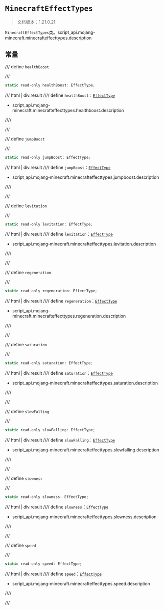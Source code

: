 # `MinecraftEffectTypes`

> 文档版本：1.21.0.21

`MinecraftEffectTypes`类。script_api.mojang-minecraft.minecrafteffecttypes.description

## 常量

/// define
`healthBoost`


///

```js
static read-only healthBoost: EffectType;
```

/// html | div.result
//// define
`healthBoost`：[`EffectType`](./effecttype.md)

- script_api.mojang-minecraft.minecrafteffecttypes.healthboost.description


////

///


/// define
`jumpBoost`


///

```js
static read-only jumpBoost: EffectType;
```

/// html | div.result
//// define
`jumpBoost`：[`EffectType`](./effecttype.md)

- script_api.mojang-minecraft.minecrafteffecttypes.jumpboost.description


////

///


/// define
`levitation`


///

```js
static read-only levitation: EffectType;
```

/// html | div.result
//// define
`levitation`：[`EffectType`](./effecttype.md)

- script_api.mojang-minecraft.minecrafteffecttypes.levitation.description


////

///


/// define
`regeneration`


///

```js
static read-only regeneration: EffectType;
```

/// html | div.result
//// define
`regeneration`：[`EffectType`](./effecttype.md)

- script_api.mojang-minecraft.minecrafteffecttypes.regeneration.description


////

///


/// define
`saturation`


///

```js
static read-only saturation: EffectType;
```

/// html | div.result
//// define
`saturation`：[`EffectType`](./effecttype.md)

- script_api.mojang-minecraft.minecrafteffecttypes.saturation.description


////

///


/// define
`slowFalling`


///

```js
static read-only slowFalling: EffectType;
```

/// html | div.result
//// define
`slowFalling`：[`EffectType`](./effecttype.md)

- script_api.mojang-minecraft.minecrafteffecttypes.slowfalling.description


////

///


/// define
`slowness`


///

```js
static read-only slowness: EffectType;
```

/// html | div.result
//// define
`slowness`：[`EffectType`](./effecttype.md)

- script_api.mojang-minecraft.minecrafteffecttypes.slowness.description


////

///


/// define
`speed`


///

```js
static read-only speed: EffectType;
```

/// html | div.result
//// define
`speed`：[`EffectType`](./effecttype.md)

- script_api.mojang-minecraft.minecrafteffecttypes.speed.description


////

///

